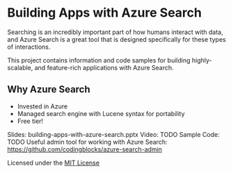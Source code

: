# Building Apps with Azure Search
Searching is an incredibly important part of how humans interact with data, and Azure Search is a great tool that is designed specifically for these types of interactions.

This project contains information and code samples for building highly-scalable, and feature-rich applications with Azure Search.

## Why Azure Search

* Invested in Azure
* Managed search engine with Lucene syntax for portability
* Free tier!


Slides: building-apps-with-azure-search.pptx
Video: TODO
Sample Code: TODO
Useful admin tool for working with Azure Search: https://github.com/codingblocks/azure-search-admin

Licensed under the [MIT License](https://tldrlegal.com/license/mit-license)
